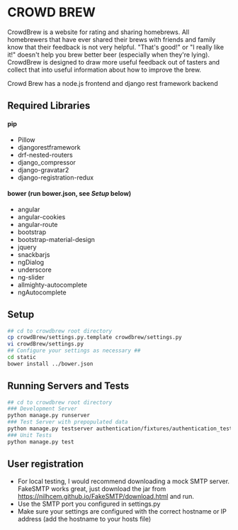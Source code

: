 # CROWD BREW

CrowdBrew is a website for rating and sharing homebrews. All homebrewers that have ever shared their brews with friends and family know that their feedback is not very helpful. "That's good!" or "I really like it!" doesn't help you brew better beer (especially when they're lying). CrowdBrew is designed to draw more useful feedback out of tasters and collect that into useful information about how to improve the brew.

Crowd Brew has a node.js frontend and django rest framework backend

## Required Libraries
#### pip
- Pillow
- djangorestframework
- drf-nested-routers
- django_compressor
- django-gravatar2
- django-registration-redux

#### bower (run bower.json, see *Setup* below)
- angular
- angular-cookies
- angular-route
- bootstrap
- bootstrap-material-design
- jquery
- snackbarjs
- ngDialog
- underscore
- ng-slider
- allmighty-autocomplete
- ngAutocomplete


## Setup
```sh
## cd to crowdbrew root directory
cp crowdBrew/settings.py.template crowdbrew/settings.py
vi crowdBrew/settings.py
## Configure your settings as necessary ##
cd static
bower install ../bower.json
```

## Running Servers and Tests
```sh
## cd to crowdbrew root directory
### Development Server
python manage.py runserver
### Test Server with prepopulated data
python manage.py testserver authentication/fixtures/authentication_testdata.json crowd_brew/fixtures/crowd_brew_testdata.json
### Unit Tests
python manage.py test
```

## User registration
- For local testing, I would recommend downloading a mock SMTP server. FakeSMTP works great, just download the jar from https://nilhcem.github.io/FakeSMTP/download.html and run.
- Use the SMTP port you configured in settings.py
- Make sure your settings are configured with the correct hostname or IP address (add the hostname to your hosts file)
